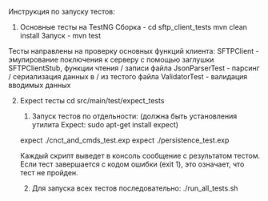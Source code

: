 Инструкция по запуску тестов:

1) Основные тесты на TestNG
Сборка - 
    cd sftp_client_tests
    mvn clean install
Запуск -
   mvn test

Тесты направлены на проверку основных функций клиента:
SFTPClient - эмулирование поключения к серверу с помощью заглушки SFTPClientStub, функции чтения / записи файла
JsonParserTest - парсинг / сериализация данных в / из тестого файла
ValidatorTest - валидация вводимых данных

2) Expect тесты
    cd src/main/test/expect_tests
   1) Запуск тестов по отдельности:
      (должна быть установления утилита Expect: sudo apt-get install expect)

   expect ./cnct_and_cmds_test.exp
   expect ./persistence_test.exp

   Каждый скрипт выведет в консоль сообщение с результатом тестом.
   Если тест завершается с кодом ошибки (exit 1), это означает, что тест не пройден.

   2) Для запуска всех тестов последовательно:
      ./run_all_tests.sh